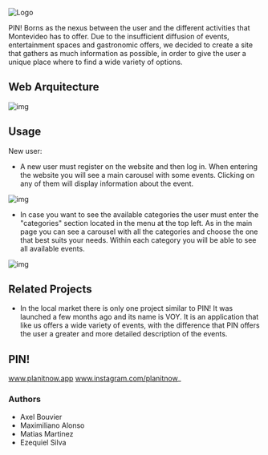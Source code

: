 ![Logo](https://i.postimg.cc/g2GKRQy2/pin-Logo-Estirado.png)

PIN! Borns as the nexus between
the user and the different activities that 
Montevideo has to offer. Due to the insufficient
diffusion of events, entertainment spaces and 
gastronomic offers, we decided to create a site
that gathers as much information as possible,
in order to give the user a unique place where
to find a wide variety of options.

## Web Arquitecture
![img](https://i.postimg.cc/gcTgnYBG/arquitectura1.png)

## Usage
New user:
- A new user must register on the website and then log in. When entering the website you will see a main carousel with some events. Clicking on any of them will display information about the event.

![img](https://i.postimg.cc/T1t1Y7cP/new-user3.png)

- In case you want to see the available categories the user must enter the "categories" section located in the menu at the top left. As in the main page you can see a carousel with all the categories and choose the one that best suits your needs. Within each category you will be able to see all available events.

![img](https://i.postimg.cc/x1mhDzCh/new-user1.jpg)

## Related Projects
- In the local market there is only one project similar to PIN! It was launched a few months ago and its name is VOY. It is an application that like us offers a wide variety of events, with the difference that PIN offers the user a greater and more detailed description of the events.

## PIN!
www.planitnow.app
www.instagram.com/planitnow_

### Authors

- Axel Bouvier
- Maximiliano Alonso
- Matias Martinez 
- Ezequiel Silva
